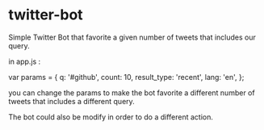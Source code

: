 # twitter-bot
Simple Twitter Bot that favorite a given number of tweets that includes our query.  

in app.js :  

var params = {
  q: '#github',
  count: 10,
  result_type: 'recent',
  lang: 'en',
};

you can change the params to make the bot favorite a different number of tweets that includes a different query.  

The bot could also be modify in order to do a different action.
